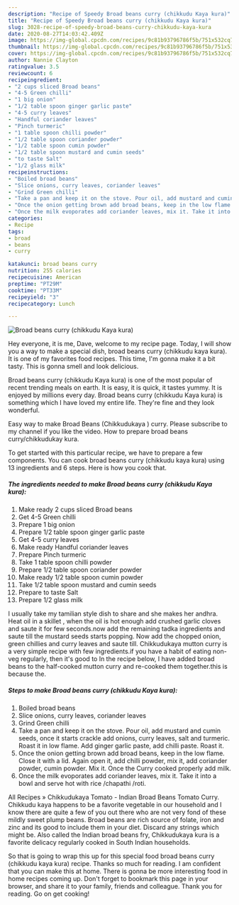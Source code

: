 ```yaml
---
description: "Recipe of Speedy Broad beans curry (chikkudu Kaya kura)"
title: "Recipe of Speedy Broad beans curry (chikkudu Kaya kura)"
slug: 3028-recipe-of-speedy-broad-beans-curry-chikkudu-kaya-kura
date: 2020-08-27T14:03:42.409Z
image: https://img-global.cpcdn.com/recipes/9c81b93796786f5b/751x532cq70/broad-beans-curry-chikkudu-kaya-kura-recipe-main-photo.jpg
thumbnail: https://img-global.cpcdn.com/recipes/9c81b93796786f5b/751x532cq70/broad-beans-curry-chikkudu-kaya-kura-recipe-main-photo.jpg
cover: https://img-global.cpcdn.com/recipes/9c81b93796786f5b/751x532cq70/broad-beans-curry-chikkudu-kaya-kura-recipe-main-photo.jpg
author: Nannie Clayton
ratingvalue: 3.5
reviewcount: 6
recipeingredient:
- "2 cups sliced Broad beans"
- "4-5 Green chilli"
- "1 big onion"
- "1/2 table spoon ginger garlic paste"
- "4-5 curry leaves"
- "Handful coriander leaves"
- "Pinch turmeric"
- "1 table spoon chilli powder"
- "1/2 table spoon coriander powder"
- "1/2 table spoon cumin powder"
- "1/2 table spoon mustard and cumin seeds"
- "to taste Salt"
- "1/2 glass milk"
recipeinstructions:
- "Boiled broad beans"
- "Slice onions, curry leaves, coriander leaves"
- "Grind Green chilli"
- "Take a pan and keep it on the stove. Pour oil, add mustard and cumin seeds, once it starts crackle add onions, curry leaves, salt and turmeric. Roast it in low flame. Add ginger garlic paste, add chilli paste. Roast it."
- "Once the onion getting brown add broad beans, keep in the low flame. Close it with a lid. Again open it, add chilli powder, mix it, add coriander powder, cumin powder. Mix it. Once the Curry cooked properly add milk."
- "Once the milk evoporates add coriander leaves, mix it. Take it into a bowl and serve hot with rice /chapathi /roti."
categories:
- Recipe
tags:
- broad
- beans
- curry

katakunci: broad beans curry 
nutrition: 255 calories
recipecuisine: American
preptime: "PT29M"
cooktime: "PT33M"
recipeyield: "3"
recipecategory: Lunch

---
```



![Broad beans curry (chikkudu Kaya kura)](https://img-global.cpcdn.com/recipes/9c81b93796786f5b/751x532cq70/broad-beans-curry-chikkudu-kaya-kura-recipe-main-photo.jpg)

Hey everyone, it is me, Dave, welcome to my recipe page. Today, I will show you a way to make a special dish, broad beans curry (chikkudu kaya kura). It is one of my favorites food recipes. This time, I'm gonna make it a bit tasty. This is gonna smell and look delicious.

Broad beans curry (chikkudu Kaya kura) is one of the most popular of recent trending meals on earth. It is easy, it is quick, it tastes yummy. It is enjoyed by millions every day. Broad beans curry (chikkudu Kaya kura) is something which I have loved my entire life. They're fine and they look wonderful.

Easy way to make Broad Beans (Chikkudukaya ) curry. Please subscribe to my channel if you like the video. How to prepare broad beans curry/chikkudukay kura.


To get started with this particular recipe, we have to prepare a few components. You can cook broad beans curry (chikkudu kaya kura) using 13 ingredients and 6 steps. Here is how you cook that.

<!--inarticleads1-->

##### The ingredients needed to make Broad beans curry (chikkudu Kaya kura):

1. Make ready 2 cups sliced Broad beans
1. Get 4-5 Green chilli
1. Prepare 1 big onion
1. Prepare 1/2 table spoon ginger garlic paste
1. Get 4-5 curry leaves
1. Make ready Handful coriander leaves
1. Prepare Pinch turmeric
1. Take 1 table spoon chilli powder
1. Prepare 1/2 table spoon coriander powder
1. Make ready 1/2 table spoon cumin powder
1. Take 1/2 table spoon mustard and cumin seeds
1. Prepare to taste Salt
1. Prepare 1/2 glass milk


I usually take my tamilian style dish to share and she makes her andhra. Heat oil in a skillet , when the oil is hot enough add crushed garlic cloves and saute it for few seconds.now add the remaining tadka ingredients and saute till the mustard seeds starts popping. Now add the chopped onion, green chillies and curry leaves and saute till. Chikkudukaya mutton curry is a very simple recipe with few ingredients.if you have a habit of eating non-veg regularly, then it&#39;s good to In the recipe below, I have added broad beans to the half-cooked mutton curry and re-cooked them together.this is because the. 

<!--inarticleads2-->

##### Steps to make Broad beans curry (chikkudu Kaya kura):

1. Boiled broad beans
1. Slice onions, curry leaves, coriander leaves
1. Grind Green chilli
1. Take a pan and keep it on the stove. Pour oil, add mustard and cumin seeds, once it starts crackle add onions, curry leaves, salt and turmeric. Roast it in low flame. Add ginger garlic paste, add chilli paste. Roast it.
1. Once the onion getting brown add broad beans, keep in the low flame. Close it with a lid. Again open it, add chilli powder, mix it, add coriander powder, cumin powder. Mix it. Once the Curry cooked properly add milk.
1. Once the milk evoporates add coriander leaves, mix it. Take it into a bowl and serve hot with rice /chapathi /roti.


All Recipes » Chikkudukaya Tomato - Indian Broad Beans Tomato Curry. Chikkudu kaya happens to be a favorite vegetable in our household and I know there are quite a few of you out there who are not very fond of these mildly sweet plump beans. Broad beans are rich source of folate, iron and zinc and its good to include them in your diet. Discard any strings which might be. Also called the Indian broad beans fry, Chikkudukaya kura is a favorite delicacy regularly cooked in South Indian households. 

So that is going to wrap this up for this special food broad beans curry (chikkudu kaya kura) recipe. Thanks so much for reading. I am confident that you can make this at home. There is gonna be more interesting food in home recipes coming up. Don't forget to bookmark this page in your browser, and share it to your family, friends and colleague. Thank you for reading. Go on get cooking!
